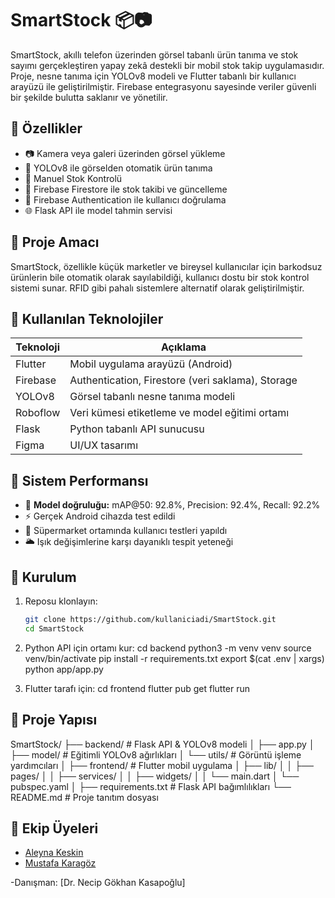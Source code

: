 # SmartStock 📦📷

SmartStock, akıllı telefon üzerinden görsel tabanlı ürün tanıma ve stok sayımı gerçekleştiren yapay zekâ destekli bir mobil stok takip uygulamasıdır. Proje, nesne tanıma için YOLOv8 modeli ve Flutter tabanlı bir kullanıcı arayüzü ile geliştirilmiştir. Firebase entegrasyonu sayesinde veriler güvenli bir şekilde bulutta saklanır ve yönetilir.

## 🚀 Özellikler

- 📷 Kamera veya galeri üzerinden görsel yükleme
- 🧠 YOLOv8 ile görselden otomatik ürün tanıma
- 🤖 Manuel Stok Kontrolü
- 🔄 Firebase Firestore ile stok takibi ve güncelleme
- 🔐 Firebase Authentication ile kullanıcı doğrulama
- 🌐 Flask API ile model tahmin servisi

## 🎯 Proje Amacı

SmartStock, özellikle küçük marketler ve bireysel kullanıcılar için barkodsuz ürünlerin bile otomatik olarak sayılabildiği, kullanıcı dostu bir stok kontrol sistemi sunar. RFID gibi pahalı sistemlere alternatif olarak geliştirilmiştir.

## 🧱 Kullanılan Teknolojiler

| Teknoloji     | Açıklama                                              |
|---------------|--------------------------------------------------------|
| Flutter       | Mobil uygulama arayüzü (Android)                      |
| Firebase      | Authentication, Firestore (veri saklama), Storage    |
| YOLOv8        | Görsel tabanlı nesne tanıma modeli                   |
| Roboflow      | Veri kümesi etiketleme ve model eğitimi ortamı       |
| Flask         | Python tabanlı API sunucusu                          |
| Figma         | UI/UX tasarımı                                        |

## 🧪 Sistem Performansı

- 🎯 **Model doğruluğu:** mAP@50: 92.8%, Precision: 92.4%, Recall: 92.2%
- ⚡ Gerçek Android cihazda test edildi
- 🏪 Süpermarket ortamında kullanıcı testleri yapıldı
- 🌥 Işık değişimlerine karşı dayanıklı tespit yeteneği

## 🔧 Kurulum

1. Reposu klonlayın:
   ```bash
   git clone https://github.com/kullaniciadi/SmartStock.git
   cd SmartStock
   
2. Python API için ortamı kur:
   cd backend
   python3 -m venv venv
   source venv/bin/activate
   pip install -r requirements.txt
   export $(cat .env | xargs)
   python app/app.py

3. Flutter tarafı için:
   cd frontend
   flutter pub get
   flutter run


## 📁 Proje Yapısı

SmartStock/
├── backend/            # Flask API & YOLOv8 modeli
│   ├── app.py
│   ├── model/          # Eğitimli YOLOv8 ağırlıkları
│   └── utils/          # Görüntü işleme yardımcıları
│
├── frontend/           # Flutter mobil uygulama
│   ├── lib/
│   │   ├── pages/
│   │   ├── services/
│   │   ├── widgets/
│   │   └── main.dart
│   └── pubspec.yaml
│
├── requirements.txt    # Flask API bağımlılıkları
└── README.md           # Proje tanıtım dosyası


## 👥 Ekip Üyeleri
- [Aleyna Keskin](https://github.com/Aleynakeskinn)
- [Mustafa Karagöz](https://github.com/MustafaKaragz)

-Danışman: [Dr. Necip Gökhan Kasapoğlu]



